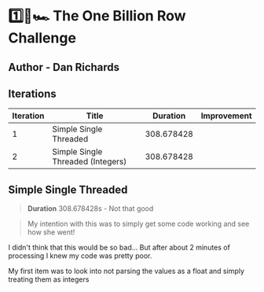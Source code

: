 # 1️⃣🐝🏎️ The One Billion Row Challenge


## Author - Dan Richards 



## Iterations 


| Iteration | Title                             | Duration    | Improvement |
|-----------|-----------------------------------|-------------| ------------|
| 1         | Simple Single Threaded            | 308.678428  |
| 2         | Simple Single Threaded (Integers) | 308.678428  |




## Simple Single Threaded

> **Duration** 308.678428s  - Not that good
  
  
> My intention with this was to simply get some code working and see how she went! 


I didn't think that this would be so bad... But after about 2 minutes of processing I knew my code was pretty poor. 

My first item was to look into not parsing the values as a float and simply treating them as integers
